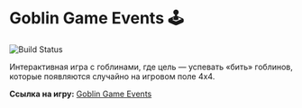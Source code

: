 # Goblin Game Events 🕹️

![Build Status](https://github.com/vmyan/goblin-game-events/actions/workflows/deploy.yml/badge.svg)

Интерактивная игра с гоблинами, где цель — успевать «бить» гоблинов, которые появляются случайно на игровом поле 4x4.  

**Ссылка на игру:** [Goblin Game Events](https://vmyan.github.io/goblin-game-events/)
